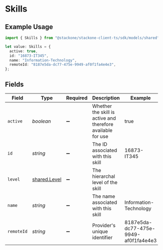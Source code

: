# Skills

## Example Usage

```typescript
import { Skills } from "@stackone/stackone-client-ts/sdk/models/shared";

let value: Skills = {
  active: true,
  id: "16873-IT345",
  name: "Information-Technology",
  remoteId: "8187e5da-dc77-475e-9949-af0f1fa4e4e3",
};
```

## Fields

| Field                                                       | Type                                                        | Required                                                    | Description                                                 | Example                                                     |
| ----------------------------------------------------------- | ----------------------------------------------------------- | ----------------------------------------------------------- | ----------------------------------------------------------- | ----------------------------------------------------------- |
| `active`                                                    | *boolean*                                                   | :heavy_minus_sign:                                          | Whether the skill is active and therefore available for use | true                                                        |
| `id`                                                        | *string*                                                    | :heavy_minus_sign:                                          | The ID associated with this skill                           | 16873-IT345                                                 |
| `level`                                                     | [shared.Level](../../../sdk/models/shared/level.md)         | :heavy_minus_sign:                                          | The hierarchal level of the skill                           |                                                             |
| `name`                                                      | *string*                                                    | :heavy_minus_sign:                                          | The name associated with this skill                         | Information-Technology                                      |
| `remoteId`                                                  | *string*                                                    | :heavy_minus_sign:                                          | Provider's unique identifier                                | 8187e5da-dc77-475e-9949-af0f1fa4e4e3                        |